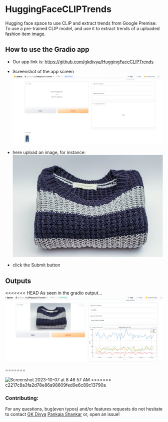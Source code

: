 # HuggingFaceCLIPTrends
Hugging face space to use CLIP and extract trends from Google
Premise: To use a pre-trained CLIP model, and use it to extract trends of a uploaded fashion item image.

## How to use the Gradio app
- Our app link is: https://github.com/gkdivya/HuggingFaceCLIPTrends
- Screenshot of the app screen
![gradio_app_landing_page.png](images%2Fgradio_app_landing_page.png)

- here upload an image, for instance: ![pexels-photo-45982.jpeg](images%2Fpexels-photo-45982.jpeg)
- click the Submit button

## Outputs
<<<<<<< HEAD
As seen in the gradio output... 
![output_sweater_2023-10-06 230631.png](images%2Foutput_sweater_2023-10-06%20230631.png)


=======

<img width="1723" alt="Screenshot 2023-10-07 at 8 46 57 AM" src="https://github.com/gkdivya/HuggingFaceCLIPTrends/assets/17870236/ef54ca6a-8466-44ac-b03c-0202c5203d9a">
>>>>>>> c2217c8a3fa2d78e86a98609fed9e6c89c13790a

### Contributing:
For any questions, bug(even typos) and/or features requests do not hesitate to contact 
[GK Divya](gkdivya)
[Pankaja Shankar](pankaja0285)
or, open an issue!
